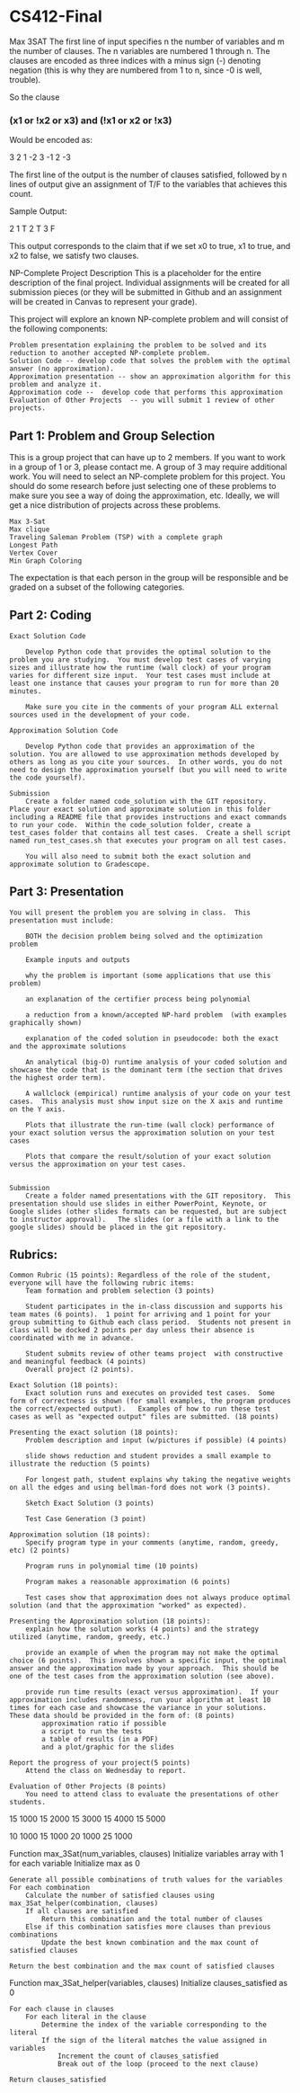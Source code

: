 # CS412-Final
Max 3SAT
The first line of input specifies n the number of variables and m the number of clauses. The n variables are numbered 1 through n. The clauses are encoded as three indices with a minus sign (-) denoting negation (this is why they are numbered from 1 to n, since -0 is well, trouble).

So the clause
### (x1 or !x2 or x3) and (!x1 or x2 or !x3) ###

Would be encoded as:

3 2
1 -2 3
-1 2 -3

The first line of the output is the number of clauses satisfied, followed by n lines of output give an assignment of T/F to the variables that achieves this count.

Sample Output:

2
1 T
2 T
3 F

This output corresponds to the claim that if we set x0 to true, x1 to true, and x2 to false, we satisfy two clauses. 


NP-Complete Project Description
This is a placeholder for the entire description of the final project.  Individual assignments will be created for all submission pieces (or they will be submitted in Github and an assignment will be created in Canvas to represent your grade).

This project will explore an known NP-complete problem and will consist of the following components:

    Problem presentation explaining the problem to be solved and its reduction to another accepted NP-complete problem.
    Solution Code -- develop code that solves the problem with the optimal answer (no approximation).
    Approximation presentation -- show an approximation algorithm for this problem and analyze it.
    Approximation code --  develop code that performs this approximation
    Evaluation of Other Projects  -- you will submit 1 review of other projects.   


Part 1: Problem and Group Selection
-----------------------------------

This is a group project that can have up to 2 members.  If you want to work in a group of 1 or 3, please contact me.  A group of 3 may require additional work.  You will need to select an NP-complete problem for this project.  You should do some research before just selecting one of these problems to make sure you see a way of doing the approximation, etc.  Ideally, we will get a nice distribution of projects across these problems.

    Max 3-Sat
    Max clique
    Traveling Saleman Problem (TSP) with a complete graph
    Longest Path
    Vertex Cover
    Min Graph Coloring

The expectation is that each person in the group will be responsible and be graded on a subset of the following categories.

Part 2: Coding
--------------

    Exact Solution Code

        Develop Python code that provides the optimal solution to the problem you are studying.  You must develop test cases of varying sizes and illustrate how the runtime (wall clock) of your program varies for different size input.  Your test cases must include at least one instance that causes your program to run for more than 20 minutes.

        Make sure you cite in the comments of your program ALL external sources used in the development of your code.

    Approximation Solution Code

        Develop Python code that provides an approximation of the solution. You are allowed to use approximation methods developed by others as long as you cite your sources.  In other words, you do not need to design the approximation yourself (but you will need to write the code yourself).

    Submission 
        Create a folder named code_solution with the GIT repository.  Place your exact solution and approximate solution in this folder including a README file that provides instructions and exact commands to run your code.  Within the code_solution folder, create a test_cases folder that contains all test cases.  Create a shell script named run_test_cases.sh that executes your program on all test cases. 

        You will also need to submit both the exact solution and approximate solution to Gradescope. 
 

Part 3: Presentation
--------------------

    You will present the problem you are solving in class.  This presentation must include:
        
        BOTH the decision problem being solved and the optimization problem

        Example inputs and outputs

        why the problem is important (some applications that use this problem)

        an explanation of the certifier process being polynomial

        a reduction from a known/accepted NP-hard problem  (with examples graphically shown)

        explanation of the coded solution in pseudocode: both the exact and the approximate solutions

        An analytical (big-O) runtime analysis of your coded solution and showcase the code that is the dominant term (the section that drives the highest order term).

        A wallclock (empirical) runtime analysis of your code on your test cases.  This analysis must show input size on the X axis and runtime on the Y axis.

        Plots that illustrate the run-time (wall clock) performance of your exact solution versus the approximation solution on your test cases

        Plots that compare the result/solution of your exact solution versus the approximation on your test cases.
    

    Submission 
        Create a folder named presentations with the GIT repository.  This presentation should use slides in either PowerPoint, Keynote, or Google slides (other slides formats can be requested, but are subject to instructor approval).   The slides (or a file with a link to the google slides) should be placed in the git repository. 
 

Rubrics:
--------

    Common Rubric (15 points): Regardless of the role of the student, everyone will have the following rubric items:
        Team formation and problem selection (3 points)

        Student participates in the in-class discussion and supports his team mates (6 points).  1 point for arriving and 1 point for your group submitting to Github each class period.  Students not present in class will be docked 2 points per day unless their absence is coordinated with me in advance.

        Student submits review of other teams project  with constructive and meaningful feedback (4 points)
        Overall project (2 points).

    Exact Solution (18 points):
        Exact solution runs and executes on provided test cases.  Some form of correctness is shown (for small examples, the program produces the correct/expected output).   Examples of how to run these test cases as well as "expected output" files are submitted. (18 points)

    Presenting the exact solution (18 points):
        Problem description and input (w/pictures if possible) (4 points)

        slide shows reduction and student provides a small example to illustrate the reduction (5 points)

        For longest path, student explains why taking the negative weights on all the edges and using bellman-ford does not work (3 points).  

        Sketch Exact Solution (3 points)

        Test Case Generation (3 point)

    Approximation solution (18 points):
        Specify program type in your comments (anytime, random, greedy, etc) (2 points)
        
        Program runs in polynomial time (10 points)
        
        Program makes a reasonable approximation (6 points)
        
        Test cases show that approximation does not always produce optimal solution (and that the approximation "worked" as expected).
    
    Presenting the Approximation solution (18 points):
        explain how the solution works (4 points) and the strategy utilized (anytime, random, greedy, etc.)
        
        provide an example of when the program may not make the optimal choice (6 points).  This involves shown a specific input, the optimal answer and the approximation made by your approach.  This should be one of the test cases from the approximation solution (see above).
        
        provide run time results (exact versus approximation).  If your approximation includes randomness, run your algorithm at least 10 times for each case and showcase the variance in your solutions.  These data should be provided in the form of: (8 points)
            approximation ratio if possible
            a script to run the tests
            a table of results (in a PDF)
            and a plot/graphic for the slides

    Report the progress of your project(5 points)
        Attend the class on Wednesday to report. 
        
    Evaluation of Other Projects (8 points) 
        You need to attend class to evaluate the presentations of other students. 


15 1000
15 2000
15 3000
15 4000
15 5000

10 1000
15 1000
20 1000
25 1000


Function max_3Sat(num_variables, clauses)
    Initialize variables array with 1 for each variable
    Initialize max as 0

    Generate all possible combinations of truth values for the variables
    For each combination
        Calculate the number of satisfied clauses using max_3Sat_helper(combination, clauses)
        If all clauses are satisfied
            Return this combination and the total number of clauses
        Else if this combination satisfies more clauses than previous combinations
            Update the best known combination and the max count of satisfied clauses

    Return the best combination and the max count of satisfied clauses

Function max_3Sat_helper(variables, clauses)
    Initialize clauses_satisfied as 0

    For each clause in clauses
        For each literal in the clause
            Determine the index of the variable corresponding to the literal
            If the sign of the literal matches the value assigned in variables
                Increment the count of clauses_satisfied
                Break out of the loop (proceed to the next clause)

    Return clauses_satisfied
